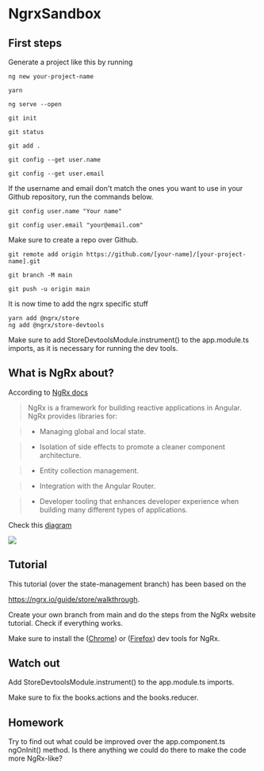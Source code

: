 
  

  

  

# NgrxSandbox

## First steps

  
  

Generate a project like this by running

  

    ng new your-project-name
    
    yarn
    
    ng serve --open
    
    git init
    
    git status
    
    git add .
    
    git config --get user.name
    
    git config --get user.email

  

If the username and email don't match the ones you want to use in your Github repository, run the commands below.

  

    git config user.name "Your name"
    
    git config user.email "your@email.com"
  

Make sure to create a repo over Github.

    git remote add origin https://github.com/[your-name]/[your-project-name].git
    
    git branch -M main
    
    git push -u origin main

  
  

It is now time to add the ngrx specific stuff

  

```
yarn add @ngrx/store
ng add @ngrx/store-devtools  
```

  

Make sure to add StoreDevtoolsModule.instrument() to the app.module.ts imports, as it is necessary for running the dev tools.

  

  

## What is NgRx about?

  

  

  

According to [NgRx docs](https://ngrx.io/docs#what-is-ngrx)

  

  

  

> NgRx is a framework for building reactive applications in Angular. NgRx provides libraries for:

  

  

>  - Managing global and local state.

  

  

>  - Isolation of side effects to promote a cleaner component architecture.

  

  

>  - Entity collection management.

  

  

>  - Integration with the Angular Router.

  

  

>  - Developer tooling that enhances developer experience when building many different types of applications.

  

  

  

Check this [diagram](https://ngrx.io/docs#what-is-ngrx)

  

  

[<img src="https://ngrx.io/generated/images/guide/store/state-management-lifecycle.png">](https://ngrx.io/generated/images/guide/store/state-management-lifecycle.png)

  

  

  

## Tutorial

  

  

This tutorial (over the state-management branch) has been based on the

  

  

https://ngrx.io/guide/store/walkthrough.

  

  

Create your own branch from main and do the steps from the NgRx website tutorial. Check if everything works.

  

  

Make sure to install the ([Chrome](https://chrome.google.com/webstore/detail/redux-devtools/lmhkpmbekcpmknklioeibfkpmmfibljd?hl=pt-BR)) or ([Firefox](https://addons.mozilla.org/en-US/firefox/addon/reduxdevtools/)) dev tools for NgRx.

  

  

  

## Watch out

  

  

  

Add StoreDevtoolsModule.instrument() to the app.module.ts imports.

  

  

Make sure to fix the books.actions and the books.reducer.

  

  

## Homework

  

Try to find out what could be improved over the app.component.ts ngOnInit() method. Is there anything we could do there to make the code more NgRx-like?

